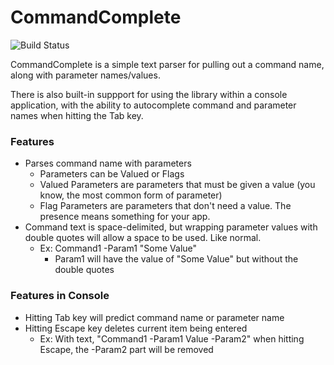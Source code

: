 # CommandComplete

![Build Status](https://programmeral.visualstudio.com/_apis/public/build/definitions/06509de1-b684-4544-a7f4-5a0d1a1a4269/28/badge)

CommandComplete is a simple text parser for pulling out a command name, along with parameter names/values.

There is also built-in suppport for using the library within a console application, with the ability to autocomplete command and parameter names when hitting the Tab key.

### Features
- Parses command name with parameters
  - Parameters can be Valued or Flags
  - Valued Parameters are parameters that must be given a value (you know, the most common form of parameter)
  - Flag Parameters are parameters that don't need a value. The presence means something for your app.
- Command text is space-delimited, but wrapping parameter values with double quotes will allow a space to be used. Like normal.
  - Ex: Command1 -Param1 "Some Value"
    - Param1 will have the value of "Some Value" but without the double quotes

### Features in Console
- Hitting Tab key will predict command name or parameter name
- Hitting Escape key deletes current item being entered
  - Ex: With text, "Command1 -Param1 Value -Param2" when hitting Escape, the -Param2 part will be removed

